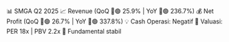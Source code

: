 📊 SMGA Q2 2025
📈 Revenue (QoQ 🔼🟢 25.9% | YoY 🔼🟢 236.7%)
💰 Net Profit (QoQ 🔼🟢 26.7% | YoY 🔼🟢 337.8%)
💡 Cash Operasi: Negatif
🧮 Valuasi: PER 18x | PBV 2.2x
🧱 Fundamental stabil
